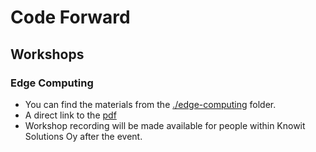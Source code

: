 # Code Forward

## Workshops

### Edge Computing

* You can find the materials from the [./edge-computing](https://github.com/cybercom-finland/code-forward-23/tree/main/edge-computing) folder.
* A direct link to the [pdf](https://github.com/cybercom-finland/code-forward-23/blob/main/edge-computing/Edge_Computing.pdf)
* Workshop recording will be made available for people within Knowit Solutions Oy after the event.